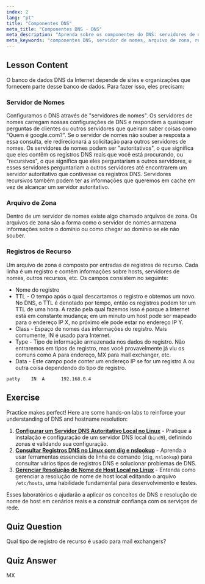 ```yaml
---
index: 2
lang: "pt"
title: "Componentes DNS"
meta_title: "Componentes DNS - DNS"
meta_description: "Aprenda sobre os componentes do DNS: servidores de nomes, arquivos de zona e registros de recursos. Entenda como o DNS funciona para iniciantes. Comece sua jornada de rede Linux!"
meta_keywords: "componentes DNS, servidor de nomes, arquivo de zona, registros de recursos, tutorial DNS, rede Linux, guia para iniciantes"
---
```


## Lesson Content

O banco de dados DNS da Internet depende de sites e organizações que fornecem parte desse banco de dados. Para fazer isso, eles precisam:

### Servidor de Nomes

Configuramos o DNS através de "servidores de nomes". Os servidores de nomes carregam nossas configurações de DNS e respondem a quaisquer perguntas de clientes ou outros servidores que queiram saber coisas como "Quem é google.com?". Se o servidor de nomes não souber a resposta a essa consulta, ele redirecionará a solicitação para outros servidores de nomes. Os servidores de nomes podem ser "autoritativos", o que significa que eles contêm os registros DNS reais que você está procurando, ou "recursivos", o que significa que eles perguntariam a outros servidores, e esses servidores perguntariam a outros servidores até encontrarem um servidor autoritativo que contivesse os registros DNS. Servidores recursivos também podem ter as informações que queremos em cache em vez de alcançar um servidor autoritativo.

### Arquivo de Zona

Dentro de um servidor de nomes existe algo chamado arquivos de zona. Os arquivos de zona são a forma como o servidor de nomes armazena informações sobre o domínio ou como chegar ao domínio se ele não souber.

### Registros de Recurso

Um arquivo de zona é composto por entradas de registros de recurso. Cada linha é um registro e contém informações sobre hosts, servidores de nomes, outros recursos, etc. Os campos consistem no seguinte:

- Nome do registro
- TTL - O tempo após o qual descartamos o registro e obtemos um novo. No DNS, o TTL é denotado por tempo, então os registros podem ter um TTL de uma hora. A razão pela qual fazemos isso é porque a Internet está em constante mudança; em um minuto um host pode ser mapeado para o endereço IP X, no próximo ele pode estar no endereço IP Y.
- Class - Espaço de nomes das informações do registro. Mais comumente, IN é usado para Internet.
- Type - Tipo de informação armazenada nos dados do registro. Não entraremos em tipos de registro, mas você provavelmente já viu os comuns como A para endereço, MX para mail exchanger, etc.
- Data - Este campo pode conter um endereço IP se for um registro A ou outra coisa dependendo do tipo de registro.

```plaintext
patty    IN  A      192.168.0.4
```

## Exercise

Practice makes perfect! Here are some hands-on labs to reinforce your understanding of DNS and hostname resolution:

1. **[Configurar um Servidor DNS Autoritativo Local no Linux](https://labex.io/pt/labs/comptia-set-up-a-local-authoritative-dns-server-on-linux-592803-592803)** - Pratique a instalação e configuração de um servidor DNS local (`bind9`), definindo zonas e validando sua configuração.
2. **[Consultar Registros DNS no Linux com dig e nslookup](https://labex.io/pt/labs/comptia-query-dns-records-in-linux-with-dig-and-nslookup-592796)** - Aprenda a usar ferramentas essenciais de linha de comando (`dig`, `nslookup`) para consultar vários tipos de registros DNS e solucionar problemas de DNS.
3. **[Gerenciar Resolução de Nome de Host Local no Linux](https://labex.io/pt/labs/comptia-manage-local-hostname-resolution-in-linux-592792)** - Entenda como gerenciar a resolução de nome de host local editando o arquivo `/etc/hosts`, uma habilidade fundamental para desenvolvimento e testes.

Esses laboratórios o ajudarão a aplicar os conceitos de DNS e resolução de nome de host em cenários reais e a construir confiança com os serviços de rede.

## Quiz Question

Qual tipo de registro de recurso é usado para mail exchangers?

## Quiz Answer

MX

